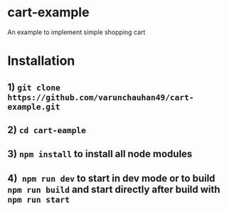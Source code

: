 # cart-example
An example to implement simple shopping cart
# Installation

## 1) `git clone https://github.com/varunchauhan49/cart-example.git`
## 2) `cd cart-eample`
## 3) `npm install` to install all node modules
## 4)` npm run dev` to start in dev mode or to build `npm run build` and start directly after build with `npm run start`